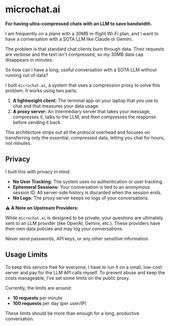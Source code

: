 # microchat.ai

**For having ultra-compressed chats with an LLM to save bandwidth.**

I am frequently on a plane with a 30MB in-flight Wi-Fi plan, and I want to have a
conversation with a SOTA LLM like Claude or Gemini.

The problem is that standard chat clients burn through data. Their requests are
verbose and the text isn't compressed, so my 30MB data cap disappears in
minutes.

So how can I have a long, useful conversation with a SOTA LLM without
running out of data?

I built `microchat.ai`, a system that uses a compression proxy to solve this
problem. It works using two parts:

1. **A lightweight client:** The terminal app on your laptop that you use to
    chat and that measures your data usage.
2. **A proxy server:** An intermediary server that takes your message,
    compresses it, talks to the LLM, and then compresses the response before
    sending it back.

This architecture strips out all the protocol overhead and focuses on
transferring only the essential, compressed data, letting you chat for hours,
not minutes.

## Privacy

I built this with privacy in mind.

* **No User Tracking:** The system uses no authentication or user tracking.
* **Ephemeral Sessions:** Your conversation is tied to an anonymous session ID.
    All server-side history is discarded when the session ends.
* **No Logs:** The proxy server keeps no logs of your conversations.

**⚠️ A Note on Upstream Providers:**

While `microchat.ai` is designed to be private, your questions are ultimately sent
to an LLM provider (like OpenAI, Gemini, etc.). These providers have their own
data policies and may log your conversations.

Never send passwords, API keys, or any other sensitive information.

## Usage Limits

To keep this service free for everyone, I have to run it on a small, low-cost
server and pay for the LLM API calls myself. To prevent abuse and keep the
costs manageable, I've set some limits on the public proxy.

Currently, the limits are around:

* **10 requests** per minute
* **100 requests** per day (per user/IP)

These limits should be more than enough for a long, productive conversation.

